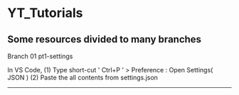 # YT_Tutorials
Some resources divided to many branches
-----------------------------------------
Branch 01
pt1-settings

In VS Code, 
(1)  Type short-cut ' Ctrl+P ' > Preference : Open Settings( JSON )
(2)  Paste the all contents from settings.json

-----------------------------------------
